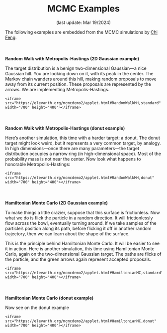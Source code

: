 <center>

# MCMC Examples

(last update: Mar 19/2024)

</center>

The following examples are embedded from the MCMC simulations by [Chi Feng](https://chi-feng.github.io/mcmc-demo/).



<br>
<p style="margin-top:20px;"></p>

<b> Random Walk with Metropolis-Hastings (2D Gaussian example) </b>

The target distribution is a benign two-dimensional Gaussian—a nice Gaussian hill. You are looking down on it, with its peak in the center. The Markov chain wanders around this hill, making random proposals to move away from its current position. These proposals are represented by the arrows. We are implementing Metropolis-Hastings.

```{raw} html
<iframe src="https://elevanth.org/mcmcdemo2/applet.html#RandomWalkMH,standard" width="700" height="400"></iframe>
```



<br>
<p style="margin-top:20px;"></p>

<b> Random Walk with Metropolis-Hastings (donut example) </b>

Here’s another simulation, this time with a harder target: a donut. The donut target might look weird, but it represents a very common target, by analogy. In high dimensions—once there are many parameters—the target distribution occupies a narrow ring (in high-dimensional space). Most of the probability mass is not near the center. Now look what happens to honorable Metropolis-Hastings:

```{raw} html
<iframe src="https://elevanth.org/mcmcdemo2/applet.html#RandomWalkMH,donut" width="700" height="400"></iframe>
```



<br>
<p style="margin-top:20px;"></p>
<b> Hamiltonian Monte Carlo (2D Gaussian example) </b>

To make things a little crazier, suppose that this surface is frictionless. Now what we do is flick the particle in a random direction. It will frictionlessly flow across the bowl, eventually turning around. If we take samples of the particle’s position along its path, before flicking it off in another random trajectory, then we can learn about the shape of the surface.

This is the principle behind Hamiltonian Monte Carlo. It will be easier to see it in action. Here is another simulation, this time using Hamiltonian Monte Carlo, again on the two-dimensional Gaussian target. The paths are flicks of the particle, and the green arrows again represent accepted proposals.

```{raw} html
<iframe src="https://elevanth.org/mcmcdemo2/applet.html#HamiltonianMC,standard" width="700" height="400"></iframe>
```



<br>
<p style="margin-top:20px;"></p>

<b> Hamiltonian Monte Carlo (donut example) </b>

Now see on the donut example

```{raw} html
<iframe src="https://elevanth.org/mcmcdemo2/applet.html#HamiltonianMC,donut" width="700" height="400"></iframe>
```
